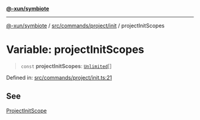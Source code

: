 [**@-xun/symbiote**](../../../../../README.md)

***

[@-xun/symbiote](../../../../../README.md) / [src/commands/project/init](../README.md) / projectInitScopes

# Variable: projectInitScopes

> `const` **projectInitScopes**: [`Unlimited`](../../../../configure/enumerations/UnlimitedGlobalScope.md#unlimited)[]

Defined in: [src/commands/project/init.ts:21](https://github.com/Xunnamius/symbiote/blob/83ef2df2474c2254d82f0b3ae0574d283c20aaeb/src/commands/project/init.ts#L21)

## See

[ProjectInitScope](../../../../configure/enumerations/UnlimitedGlobalScope.md)
